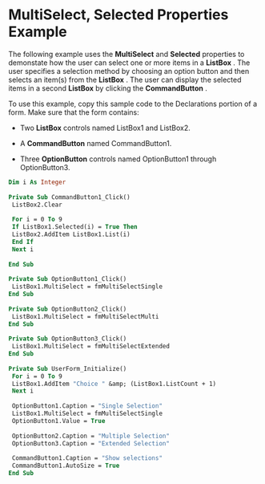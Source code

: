 
# MultiSelect, Selected Properties Example

The following example uses the  **MultiSelect** and **Selected** properties to demonstate how the user can select one or more items in a **ListBox** . The user specifies a selection method by choosing an option button and then selects an item(s) from the **ListBox** . The user can display the selected items in a second **ListBox** by clicking the **CommandButton** .

To use this example, copy this sample code to the Declarations portion of a form. Make sure that the form contains:




- Two  **ListBox** controls named ListBox1 and ListBox2.
    
- A  **CommandButton** named CommandButton1.
    
- Three  **OptionButton** controls named OptionButton1 through OptionButton3.
    




```vb
Dim i As Integer 
 
Private Sub CommandButton1_Click() 
 ListBox2.Clear 
 
 For i = 0 To 9 
 If ListBox1.Selected(i) = True Then 
 ListBox2.AddItem ListBox1.List(i) 
 End If 
 Next i 
 
End Sub 
 
Private Sub OptionButton1_Click() 
 ListBox1.MultiSelect = fmMultiSelectSingle 
End Sub 
 
Private Sub OptionButton2_Click() 
 ListBox1.MultiSelect = fmMultiSelectMulti 
End Sub 
 
Private Sub OptionButton3_Click() 
 ListBox1.MultiSelect = fmMultiSelectExtended 
End Sub 
 
Private Sub UserForm_Initialize() 
 For i = 0 To 9 
 ListBox1.AddItem "Choice " &amp; (ListBox1.ListCount + 1) 
 Next i 
 
 OptionButton1.Caption = "Single Selection" 
 ListBox1.MultiSelect = fmMultiSelectSingle 
 OptionButton1.Value = True 
 
 OptionButton2.Caption = "Multiple Selection" 
 OptionButton3.Caption = "Extended Selection" 
 
 CommandButton1.Caption = "Show selections" 
 CommandButton1.AutoSize = True 
End Sub
```

